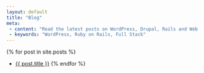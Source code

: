 ```yaml
---
layout: default
title: "Blog"
meta:
 - content: "Read the latest posts on WordPress, Drupal, Rails and Web Development"
 - keywords: "WordPress, Ruby on Rails, Full Stack"
---
```


{% for post in site.posts %}
  -  <a href="{{ post.url }}">{{ post.title }}</a>
{% endfor %}
